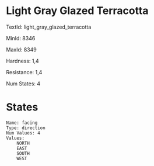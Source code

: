# Light Gray Glazed Terracotta

TextId: light_gray_glazed_terracotta

MinId: 8346

MaxId: 8349

Hardness: 1,4

Resistance: 1,4


Num States: 4

# States
```
Name: facing
Type: direction
Num Values: 4
Values:
    NORTH
    EAST
    SOUTH
    WEST
```